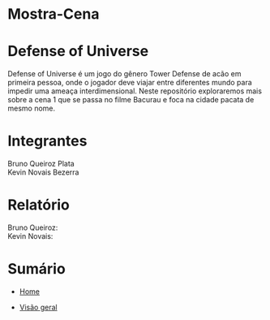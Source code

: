 # Mostra-Cena

<h1>Defense of Universe</h1>
<p>
  Defense of Universe é um jogo do gênero Tower Defense de acão em primeira pessoa, onde o jogador deve viajar entre diferentes mundo para impedir uma ameaça interdimensional. Neste repositório exploraremos mais sobre a cena 1 que se passa no filme Bacurau e foca na cidade pacata de mesmo nome.
</p>

<h1>Integrantes</h1>
<p>
  Bruno Queiroz Plata <br>
  Kevin Novais Bezerra
</p>

<h1>Relatório</h1>
Bruno Queiroz:
<br>
Kevin Novais:

<h1>Sumário</h1>

- [Home](https://github.com/Bruno616/Mostra-Cena/wiki)

- [Visão geral](https://github.com/Bruno616/Mostra-Cena/wiki/1.-Vis%C3%A3o-geral)
